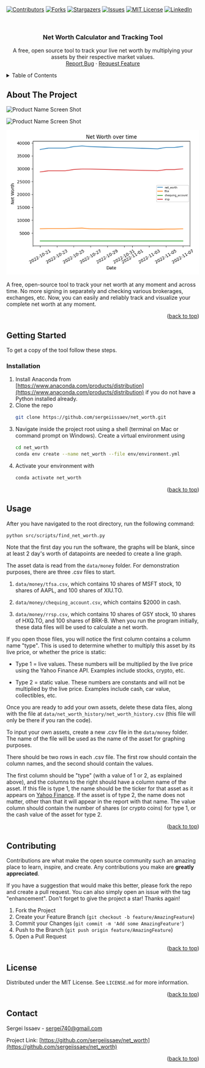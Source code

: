 <!-- Improved compatibility of back to top link: See: https://github.com/othneildrew/Best-README-Template/pull/73 -->
<a name="readme-top"></a>
<!--
*** Thanks for checking out the Best-README-Template. If you have a suggestion
*** that would make this better, please fork the repo and create a pull request
*** or simply open an issue with the tag "enhancement".
*** Don't forget to give the project a star!
*** Thanks again! Now go create something AMAZING! :D
-->



<!-- PROJECT SHIELDS -->
<!--
*** I'm using markdown "reference style" links for readability.
*** Reference links are enclosed in brackets [ ] instead of parentheses ( ).
*** See the bottom of this document for the declaration of the reference variables
*** for contributors-url, forks-url, etc. This is an optional, concise syntax you may use.
*** https://www.markdownguide.org/basic-syntax/#reference-style-links
-->
[![Contributors][contributors-shield]][contributors-url]
[![Forks][forks-shield]][forks-url]
[![Stargazers][stars-shield]][stars-url]
[![Issues][issues-shield]][issues-url]
[![MIT License][license-shield]][license-url]
[![LinkedIn][linkedin-shield]][linkedin-url]



<!-- PROJECT LOGO -->
<br />
<div align="center">

<h3 align="center">Net Worth Calculator and Tracking Tool</h3>

  <p align="center">
    A free, open source tool to track your live net worth by multiplying your assets by their respective market values.
    <br />
    <a href="https://github.com/sergeiissaev/net_worth/issues">Report Bug</a>
    ·
    <a href="https://github.com/sergeiissaev/net_worth/issues">Request Feature</a>
  </p>
</div>



<!-- TABLE OF CONTENTS -->
<details>
  <summary>Table of Contents</summary>
  <ol>
    <li>
      <a href="#about-the-project">About The Project</a>
    </li>
    <li>
      <a href="#getting-started">Getting Started</a>
      <ul>
        <li><a href="#installation">Installation</a></li>
      </ul>
    </li>
    <li><a href="#usage">Usage</a></li>
    <li><a href="#contributing">Contributing</a></li>
    <li><a href="#license">License</a></li>
    <li><a href="#contact">Contact</a></li>
  </ol>
</details>



<!-- ABOUT THE PROJECT -->
## About The Project



![Product Name Screen Shot][product-screenshot2]

![Product Name Screen Shot][product-screenshot3]

![Product Name Screen Shot][product-screenshot]

A free, open-source tool to track your net worth at any moment and across time. No more signing in separately and checking various brokerages,
exchanges, etc. Now, you can easily and reliably track and visualize your complete net worth at any moment.

<p align="right">(<a href="#readme-top">back to top</a>)</p>




<!-- GETTING STARTED -->
## Getting Started

To get a copy of the tool follow these steps.


### Installation

1. Install Anaconda from  [https://www.anaconda.com/products/distribution](https://www.anaconda.com/products/distribution) if you do not have a Python installed already.
2. Clone the repo
   ```sh
   git clone https://github.com/sergeiissaev/net_worth.git
   ```
3. Navigate inside the project root using a shell (terminal on Mac or command prompt on Windows). Create a virtual environment using
   ```sh
   cd net_worth
   conda env create --name net_worth --file env/environment.yml
   ```
4. Activate your environment with
   ```sh
   conda activate net_worth
   ```
<p align="right">(<a href="#readme-top">back to top</a>)</p>



<!-- USAGE EXAMPLES -->
## Usage

After you have navigated to the root directory, run the following command:

```sh
python src/scripts/find_net_worth.py
```

Note that the first day you run the software, the graphs will be blank, since at least 2 day's worth of datapoints are needed to create a line graph.

The asset data is read from the ```data/money``` folder. For demonstration purposes, there are three .csv files to start.
1. ```data/money/tfsa.csv```, which contains 10 shares of MSFT stock, 10 shares of AAPL, and 100 shares of XIU.TO.


2. ```data/money/chequing_account.csv```, which contains $2000 in cash.


3. ```data/money/rrsp.csv```, which contains 10 shares of GSY stock, 10 shares of HXQ.TO, and 100 shares of BRK-B.
When you run the program initially, these data files will be used to calculate a net worth.

If you open those files, you will notice the first column contains a column name "type". This is used to determine whether to multiply
this asset by its live price, or whether the price is static:

* Type 1 = live values. These numbers will be multiplied by the live price using the Yahoo Finance API. Examples include stocks, crypto, etc.


* Type 2 = static value. These numbers are constants and will not be multiplied by the live price. Examples include cash, car value, collectibles, etc.

Once you are ready to add your own assets, delete these data files, along with the file at ```data/net_worth_history/net_worth_history.csv``` (this file will only be there if you ran the code).

To input your own assets, create a new .csv file in the ```data/money``` folder. The name of the file will be used as the name of the asset for graphing purposes.

There should be two rows in each .csv file. The first row should contain the column names, and the second should contain the values.

The first column should be "type" (with a value of 1 or 2, as explained above), and the columns to the right should have a column name of the asset. If this file is type 1, the name should be the ticker for that asset as it appears on [Yahoo Finance](https://ca.finance.yahoo.com/).
If the asset is of type 2, the name does not matter, other than that it will appear in the report with that name. The value column should contain the number of shares (or crypto coins) for type 1, or the cash value of the asset for type 2.


<p align="right">(<a href="#readme-top">back to top</a>)</p>



<!-- CONTRIBUTING -->
## Contributing

Contributions are what make the open source community such an amazing place to learn, inspire, and create. Any contributions you make are **greatly appreciated**.

If you have a suggestion that would make this better, please fork the repo and create a pull request. You can also simply open an issue with the tag "enhancement".
Don't forget to give the project a star! Thanks again!

1. Fork the Project
2. Create your Feature Branch (`git checkout -b feature/AmazingFeature`)
3. Commit your Changes (`git commit -m 'Add some AmazingFeature'`)
4. Push to the Branch (`git push origin feature/AmazingFeature`)
5. Open a Pull Request

<p align="right">(<a href="#readme-top">back to top</a>)</p>



<!-- LICENSE.md -->
## License

Distributed under the MIT License. See `LICENSE.md` for more information.

<p align="right">(<a href="#readme-top">back to top</a>)</p>



<!-- CONTACT -->
## Contact

Sergei Issaev - sergei740@gmail.com

Project Link: [https://github.com/sergeiissaev/net_worth](https://github.com/sergeiissaev/net_worth)

<p align="right">(<a href="#readme-top">back to top</a>)</p>







<!-- MARKDOWN LINKS & IMAGES -->
<!-- https://www.markdownguide.org/basic-syntax/#reference-style-links -->
[contributors-shield]: https://img.shields.io/github/contributors/sergeiissaev/net_worth.svg?style=for-the-badge
[contributors-url]: https://github.com/sergeiissaev/net_worth/graphs/contributors
[forks-shield]: https://img.shields.io/github/forks/sergeiissaev/net_worth.svg?style=for-the-badge
[forks-url]: https://github.com/sergeiissaev/net_worth/network/members
[stars-shield]: https://img.shields.io/github/stars/sergeiissaev/net_worth.svg?style=for-the-badge
[stars-url]: https://github.com/sergeiissaev/net_worth/stargazers
[issues-shield]: https://img.shields.io/github/issues/sergeiissaev/net_worth.svg?style=for-the-badge
[issues-url]: https://github.com/sergeiissaev/net_worth/issues
[license-shield]: https://img.shields.io/github/license/othneildrew/Best-README-Template.svg?style=for-the-badge
[license-url]: https://github.com/sergeiissaev/net_worth/blob/master/LICENSE.md
[linkedin-shield]: https://img.shields.io/badge/-LinkedIn-black.svg?style=for-the-badge&logo=linkedin&colorB=555
[linkedin-url]: https://linkedin.com/in/sergei-issaev
[product-screenshot]: data/processed/net_worth_line_graph.png
[product-screenshot2]: https://i.ibb.co/M8WJ4g2/a.png
[product-screenshot3]: https://i.ibb.co/59SXmhC/b.png
[Next.js]: https://img.shields.io/badge/next.js-000000?style=for-the-badge&logo=nextdotjs&logoColor=white
[Next-url]: https://nextjs.org/
[React.js]: https://img.shields.io/badge/React-20232A?style=for-the-badge&logo=react&logoColor=61DAFB
[React-url]: https://reactjs.org/
[Vue.js]: https://img.shields.io/badge/Vue.js-35495E?style=for-the-badge&logo=vuedotjs&logoColor=4FC08D
[Vue-url]: https://vuejs.org/
[Angular.io]: https://img.shields.io/badge/Angular-DD0031?style=for-the-badge&logo=angular&logoColor=white
[Angular-url]: https://angular.io/
[Svelte.dev]: https://img.shields.io/badge/Svelte-4A4A55?style=for-the-badge&logo=svelte&logoColor=FF3E00
[Svelte-url]: https://svelte.dev/
[Laravel.com]: https://img.shields.io/badge/Laravel-FF2D20?style=for-the-badge&logo=laravel&logoColor=white
[Laravel-url]: https://laravel.com
[Bootstrap.com]: https://img.shields.io/badge/Bootstrap-563D7C?style=for-the-badge&logo=bootstrap&logoColor=white
[Bootstrap-url]: https://getbootstrap.com
[JQuery.com]: https://img.shields.io/badge/jQuery-0769AD?style=for-the-badge&logo=jquery&logoColor=white
[JQuery-url]: https://jquery.com
